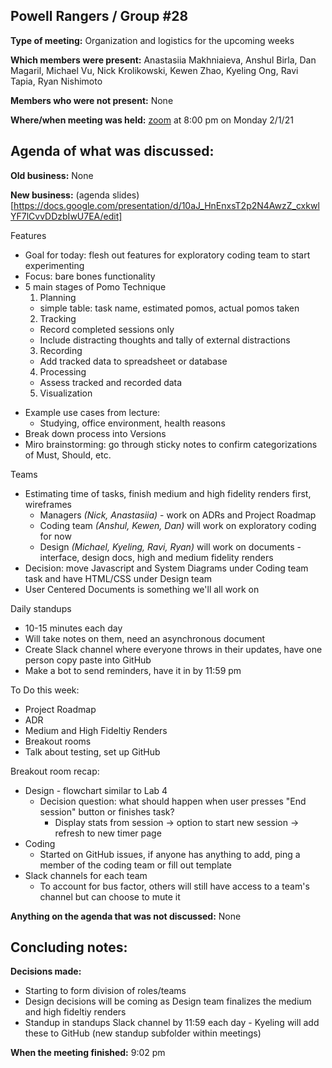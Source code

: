 ## Powell Rangers / Group #28

**Type of meeting:** Organization and logistics for the upcoming weeks 

**Which members were present:** Anastasiia Makhniaieva, Anshul Birla, Dan Magaril, Michael Vu, Nick Krolikowski, Kewen Zhao, Kyeling Ong, Ravi Tapia, Ryan Nishimoto

**Members who were not present:** None

**Where/when meeting was held:** [zoom](https://ucsd.zoom.us/j/93696118730) at 8:00 pm on Monday 2/1/21


## Agenda of what was discussed:

**Old business:** None

**New business:** (agenda slides)[https://docs.google.com/presentation/d/10aJ_HnEnxsT2p2N4AwzZ_cxkwlYF7lCvvDDzbIwU7EA/edit]

Features
- Goal for today: flesh out features for exploratory coding team to start experimenting
- Focus: bare bones functionality
- 5 main stages of Pomo Technique
  1. Planning
    - simple table: task name, estimated pomos, actual pomos taken
  2. Tracking
    - Record completed sessions only
    - Include distracting thoughts and tally of external distractions
  3. Recording
    - Add tracked data to spreadsheet or database
  4. Processing
    - Assess tracked and recorded data
  5. Visualization
+ Example use cases from lecture:
  + Studying, office environment, health reasons
+ Break down process into Versions
+ Miro brainstorming: go through sticky notes to confirm categorizations of Must, Should, etc.  

Teams
+ Estimating time of tasks, finish medium and high fidelity renders first, wireframes
  + Managers *(Nick, Anastasiia)* - work on ADRs and Project Roadmap
  + Coding team *(Anshul, Kewen, Dan)* will work on exploratory coding for now
  + Design *(Michael, Kyeling, Ravi, Ryan)* will work on documents - interface, design docs, high and medium fidelity renders
+ Decision: move Javascript and System Diagrams under Coding team task and have HTML/CSS under Design team
+ User Centered Documents is something we'll all work on

Daily standups
+ 10-15 minutes each day
+ Will take notes on them, need an asynchronous document
+ Create Slack channel where everyone throws in their updates, have one person copy paste into GitHub
+ Make a bot to send reminders, have it in by 11:59 pm

To Do this week:
- Project Roadmap
- ADR
- Medium and High Fideltiy Renders
- Breakout rooms
- Talk about testing, set up GitHub

Breakout room recap:
- Design - flowchart similar to Lab 4
  - Decision question: what should happen when user presses "End session" button or finishes task?
    - Display stats from session -> option to start new session -> refresh to new timer page
- Coding
  - Started on GitHub issues, if anyone has anything to add, ping a member of the coding team or fill out template
- Slack channels for each team
  - To account for bus factor, others will still have access to a team's channel but can choose to mute it

**Anything on the agenda that was not discussed:**  None


## Concluding notes:

**Decisions made:** 
+ Starting to form division of roles/teams
+ Design decisions will be coming as Design team finalizes the medium and high fideltiy renders
+ Standup in standups Slack channel by 11:59 each day - Kyeling will add these to GitHub (new standup subfolder within meetings)

**When the meeting finished:** 9:02 pm
